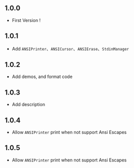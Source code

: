 ## 1.0.0

- First Version !

## 1.0.1

- Add `ANSIPrinter`、`ANSICursor`、`ANSIErase`、`StdinManager`

## 1.0.2

- Add demos, and format code

## 1.0.3

- Add description

## 1.0.4

- Allow `ANSIPrinter` print when not support Ansi Escapes

## 1.0.5

- Allow `ANSIPrinter` print when not support Ansi Escapes